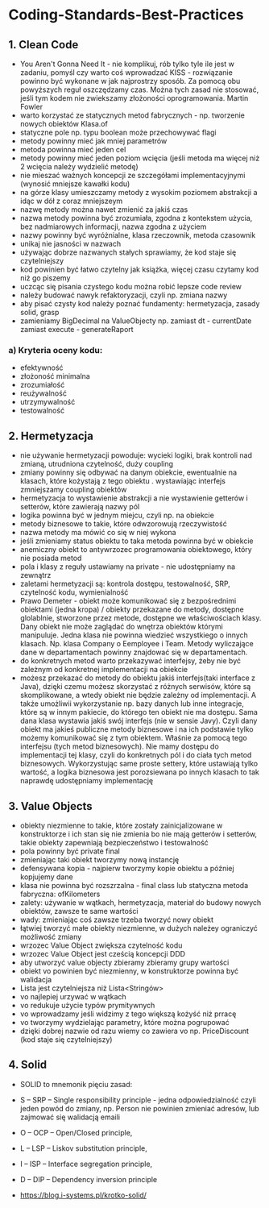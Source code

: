 # Coding-Standards-Best-Practices

## 1. Clean Code

- You Aren't Gonna Need It - nie komplikuj, rób tylko tyle ile jest w zadaniu, pomyśl czy warto coś wprowadzać
  KISS - rozwiązanie powinno być wykonane w jak najprostrzy sposób.
  Za pomocą obu powyższych reguł oszczędzamy czas. Można tych zasad nie stosować, jeśli tym kodem nie zwiekszamy złożoności oprogramowania. Martin Fowler
- warto korzystać ze statycznych metod fabrycznych - np. tworzenie nowych obiektów Klasa.of
- statyczne pole np. typu boolean może przechowywać flagi
- metody powinny mieć jak mniej parametrów
- metoda powinna mieć jeden cel
- metody powinny mieć jeden poziom wcięcia (jeśli metoda ma więcej niż 2 wcięcia należy wydzielić metodę)
- nie mieszać ważnych koncepcji ze szczegółami implementacyjnymi (wynosić mniejsze kawałki kodu)
- na górze klasy umieszczamy metody z wysokim poziomem abstrakcji a idąc w dół z coraz mniejszeym
- nazwę metody można nawet zmienić za jakiś czas
- nazwa metody powinna być zrozumiała, zgodna z kontekstem użycia, bez nadmiarowych informacji, nazwa zgodna z użyciem
- nazwy powinny być wyróżnialne, klasa rzeczownik, metoda czasownik
- unikaj nie jasności w nazwach
- używając dobrze nazwanych stałych sprawiamy, że kod staje się czytelniejszy
- kod powinien być łatwo czytelny jak książka, więcej czasu czytamy kod niż go piszemy
- uczcąc się pisania czystego kodu można robić lepsze code review
- należy budować nawyk refaktoryzacji, czyli np. zmiana nazwy
- aby pisać czysty kod należy poznać fundamenty: hermetyzacja, zasady solid, grasp
- zamieniamy BigDecimal na ValueObjecty
  np. zamiast dt - currentDate
  zamiast execute - generateRaport

### a) Kryteria oceny kodu:

- efektywność
- złożoność minimalna
- zrozumiałość
- reużywalność
- utrzymywalność
- testowalność

## 2. Hermetyzacja

- nie używanie hermetyzacji powoduje: wycieki logiki, brak kontroli nad zmianą, utrudniona czytelność, duży coupling
- zmiany powinny się odbywać na danym obiekcie, ewentualnie na klasach, które kożystają z tego obiektu
  . wystawiając interfejs zmniejszamy coupling obiektów
- hermetyzacja to wystawienie abstrakcji a nie wystawienie getterów i setterów, które zawierają nazwy pól
- logika powinna być w jednym miejcu, czyli np. na obiekcie
- metody biznesowe to takie, które odwzorowują rzeczywistość
- nazwa metody ma mówić co się w niej wykona
- jeśli zmieniamy status obiektu to taka metoda powinna być w obiekcie
- anemiczny obiekt to antywrzozec programowania obiektowego, który nie posiada metod
- pola i klasy z reguły ustawiamy na private - nie udostępniamy na zewnątrz
- zaletami hermetyzacji są: kontrola dostępu, testowalność, SRP, czytelność kodu, wymienialność
- Prawo Demeter - obiekt może komunikować się z bezpośrednimi obiektami (jedna kropa) / obiekty przekazane do metody, dostępne glolablnie, stworzone przez metode, dostępne we właściwościach klasy. Dany obiekt nie może zaglądać do wnętrza obiektów którymi manipuluje. Jedna klasa nie powinna wiedzieć wszystkiego o innych klasach. Np. klasa Company o Eemployee i Team. Metody wyliczające dane w departamentach powinny znajdować się w departamentach.
- do konkretnych metod warto przekazywać interfejsy, żeby nie być zależnym od konkretnej implementacji na obiekcie
- możesz przekazać do metody do obiektu jakiś interfejs(taki interface z Java), dzięki czemu możesz skorzystać z różnych serwisów, które są skomplikowane, a wtedy obiekt nie będzie zależny od implementacji. A także umożliwii wykorzystanie np. bazy danych lub inne integracje, które są w innym pakiecie, do którego ten obiekt nie ma dostępu. Sama dana klasa wystawia jakiś swój interfejs (nie w sensie Javy). Czyli dany obiekt ma jakieś publiczne metody biznesowe i na ich podstawie tylko możemy komunikować się z tym obiektem. Właśnie za pomocą tego interfejsu (tych metod biznesowych). Nie mamy dostępu do implementacji tej klasy, czyli do konkretnych pól i do ciała tych metod biznesowych. Wykorzystując same proste settery, które ustawiają tylko wartość, a logika biznesowa jest porozsiewana po innych klasach to tak naprawdę udostępniamy implementację

## 3. Value Objects

- obiekty niezmienne to takie, które zostały zainicjalizowane w konstruktorze i ich stan się nie zmienia bo nie mają getterów i setterów, takie obiekty zapewniają bezpieczeństwo i testowalność
- pola powinny być private final
- zmieniając taki obiekt tworzymy nową instancję
- defensywana kopia - najpierw tworzymy kopie obiektu a później kopjujemy dane
- klasa nie powinna być rozszrzalna - final class lub statyczna metoda fabryczna: ofKilometers
- zalety: używanie w wątkach, hermetyzacja, materiał do budowy nowych obiektów, zawsze te same wartości
- wady: zmieniając coś zawsze trzeba tworzyć nowy obiekt
- łątwiej tworzyć małe obiekty niezmienne, w dużych należey ograniczyć możliwość zmiany
- wrzozec Value Object zwiększa czytelność kodu
- wrzozec Value Object jest cześcią koncepcji DDD
- aby utworzyć value objecty zbieramy zbieramy grupy wartości
- obiekt vo powinien być niezmienny, w konstruktorze powinna być walidacja
- Lista<Emaili> jest czytelniejsza niż Lista<Stringów>
- vo najlepiej urzywać w wątkach
- vo redukuje użycie typów prymitywnych
- vo wprowadzamy jeśli widzimy z tego większą kożyść niż prracę
- vo tworzymy wydzielając parametry, które można pogrupować
- dzięki dobrej nazwie od razu wiemy co zawiera vo np. PriceDiscount (kod staje się czytelniejszy)

## 4. Solid

- SOLID to mnemonik pięciu zasad:

- S – SRP – Single responsibility principle - jedna odpowiedzialność czyli jeden powód do zmiany, np. Person nie powinien zmieniać adresów, lub zajmować się walidacją emaili
- O – OCP – Open/Closed principle,
- L – LSP – Liskov substitution principle,
- I – ISP – Interface segregation principle,
- D – DIP – Dependency inversion principle
- https://blog.i-systems.pl/krotko-solid/